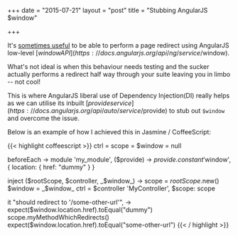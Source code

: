 +++
date = "2015-07-21"
layout = "post"
title = "Stubbing AngularJS $window"

+++

It's [sometimes useful](https://docs.angularjs.org/guide/$location#what-does-it-not-do-) to be able to perform a page redirect using AngularJS low-level [$window API](https://docs.angularjs.org/api/ng/service/$window).

What's not ideal is when this behaviour needs testing and the sucker actually performs a redirect half way through your suite leaving you in limbo -- not cool!

This is where AngularJS liberal use of Dependency Injection(DI) really helps as we can utilise its inbuilt [$provide service](https://docs.angularjs.org/api/auto/service/$provide) to stub out `$window` and overcome the issue.

Below is an example of how I achieved this in Jasmine / CoffeeScript:

{{< highlight coffeescript >}}
ctrl = scope = $window = null

beforeEach ->
  module 'my_module', ($provide) ->
    $provide.constant '$window', { location: { href: "dummy" } }

  inject ($rootScope, $controller, _$window_) ->
    scope = $rootScope.$new()
    $window = _$window_
    ctrl  = $controller 'MyController', $scope: scope

it "should redirect to '/some-other-url'", ->
  expect($window.location.href).toEqual("dummy")
  scope.myMethodWhichRedirects()
  expect($window.location.href).toEqual("some-other-url")
{{< / highlight >}}
